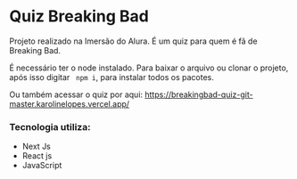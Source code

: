 # Quiz Breaking Bad

Projeto realizado na Imersão do Alura. É um quiz para quem é fã de Breaking Bad.

É necessário ter o node instalado.
Para baixar o arquivo ou clonar o projeto, após isso digitar ` npm i`, para instalar todos os pacotes.

Ou também acessar o quiz por aqui: https://breakingbad-quiz-git-master.karolinelopes.vercel.app/

### Tecnologia utiliza:
- Next Js
- React js
- JavaScript





